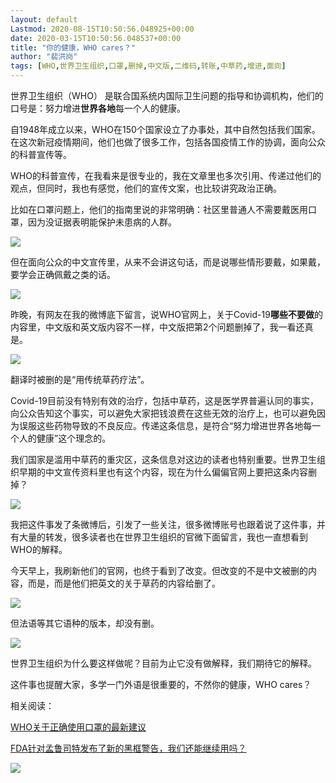 ```yaml
---
layout: default
Lastmod: 2020-08-15T10:50:56.048925+00:00
date: 2020-03-15T10:50:56.048537+00:00
title: "你的健康，WHO cares？"
author: "裴洪岗"
tags: [WHO,世界卫生组织,口罩,删掉,中文版,二维码,转账,中草药,增进,面向]
---
```


世界卫生组织（WHO） 是联合国系统内国际卫生问题的指导和协调机构，他们的口号是：努力增进**世界各地**每一个人的健康。

  

自1948年成立以来，WHO在150个国家设立了办事处，其中自然包括我们国家。在这次新冠疫情期间，他们也做了很多工作，包括各国疫情工作的协调，面向公众的科普宣传等。

  

WHO的科普宣传，在我看来是很专业的，我在文章里也多次引用、传递过他们的观点，但同时，我也有感觉，他们的宣传文案，也比较讲究政治正确。

  

比如在口罩问题上，他们的指南里说的非常明确：社区里普通人不需要戴医用口罩，因为没证据表明能保护未患病的人群。

[![](https://images.weserv.nl/?url=https%3A//mmbiz.qpic.cn/mmbiz_jpg/B36m2ANfbIdA7cIZWHnao8eVzXHdokicehslLTKMTPibZ6EZv8rWeeC9cGOkzIcUZOMCnVWuBicGefoTc71GlheeQ/640%3Fwx_fmt%3Djpeg)](https://mp.weixin.qq.com/s?__biz=MzI2MTI0Njg4MA==&mid=2247483667&idx=1&sn=121f9b81b21604610141c33eddde7ded&scene=21#wechat_redirect)

但在面向公众的中文宣传里，从来不会讲这句话，而是说哪些情形要戴，如果戴，要学会正确佩戴之类的话。

  

![](https://images.weserv.nl/?url=https%3A//mmbiz.qpic.cn/mmbiz_jpg/B36m2ANfbIdA7cIZWHnao8eVzXHdokiceb09rZDTzgGFQyujHiaUh0QAkNFsfhcM9XcC5uX3X2Sgh0Id834kfz4A/640%3Fwx_fmt%3Djpeg)

  

昨晚，有网友在我的微博底下留言，说WHO官网上，关于Covid-19**哪些不要做**的内容里，中文版和英文版内容不一样，中文版把第2个问题删掉了，我一看还真是。

![](https://images.weserv.nl/?url=https%3A//mmbiz.qpic.cn/mmbiz_jpg/B36m2ANfbIdA7cIZWHnao8eVzXHdokiceEickvytXO6BzOajs3GI70ogs23U85LebG2GqI5SVCAGVzniaJkJqUpqQ/640%3Fwx_fmt%3Djpeg)

翻译时被删的是“用传统草药疗法”。

  

Covid-19目前没有特别有效的治疗，包括中草药，这是医学界普遍认同的事实，向公众告知这个事实，可以避免大家把钱浪费在这些无效的治疗上，也可以避免因为误服这些药物导致的不良反应。传递这条信息，是符合“努力增进世界各地每一个人的健康”这个理念的。

  

我们国家是滥用中草药的重灾区，这条信息对这边的读者也特别重要。世界卫生组织早期的中文宣传资料里也有这个内容，现在为什么偏偏官网上要把这条内容删掉？

![](https://images.weserv.nl/?url=https%3A//mmbiz.qpic.cn/mmbiz_jpg/B36m2ANfbIdA7cIZWHnao8eVzXHdokicevOTEApEPTCtS1CIyFg9ABiaHRZQeQx6SwrmqsXjia6eJDssppHjpSaIw/640%3Fwx_fmt%3Djpeg)

我把这件事发了条微博后，引发了一些关注，很多微博账号也跟着说了这件事，并有大量的转发，很多读者也在世界卫生组织的官微下面留言，我也一直想看到WHO的解释。

  

今天早上，我刷新他们的官网，也终于看到了改变。但改变的不是中文被删的内容，而是，而是他们把英文的关于草药的内容给删了。

  

![](https://images.weserv.nl/?url=https%3A//mmbiz.qpic.cn/mmbiz_jpg/B36m2ANfbIdA7cIZWHnao8eVzXHdokicetrcVLy85iaPYiaS8RibDB1kEJzA1mJd3VPiaThdh4QGEZ88IBf7aCpnmpA/640%3Fwx_fmt%3Djpeg)

  

但法语等其它语种的版本，却没有删。

  

![](https://images.weserv.nl/?url=https%3A//mmbiz.qpic.cn/mmbiz_jpg/B36m2ANfbIdA7cIZWHnao8eVzXHdokiceKTNiaEOQWJgibtVHWCKSibpIpaSaufGEb6ibskmCSGIia4MDrxdVFf2CgeQ/640%3Fwx_fmt%3Djpeg)

  

世界卫生组织为什么要这样做呢？目前为止它没有做解释，我们期待它的解释。

  

这件事也提醒大家，多学一门外语是很重要的，不然你的健康，WHO cares？

  

  

相关阅读：

[WHO关于正确使用口罩的最新建议](http://mp.weixin.qq.com/s?__biz=MzI2MTI0Njg4MA==&mid=2247483667&idx=1&sn=121f9b81b21604610141c33eddde7ded&chksm=ea5c1bdcdd2b92cab962f328eb32792baecd1204caebec271d700f24f680749983f2ec41e79d&scene=21#wechat_redirect)  

[FDA针对孟鲁司特发布了新的黑框警告，我们还能继续用吗？](http://mp.weixin.qq.com/s?__biz=MzI2MTI0Njg4MA==&mid=2247483716&idx=1&sn=dee7346fe6b5797a948390664881e008&chksm=ea5c1b8bdd2b929d131bbd760aa6bf7f6169285ccf59cf6df2dc5ec5043da74f42173b23f68e&scene=21#wechat_redirect)  

  

![](https://images.weserv.nl/?url=https%3A//mmbiz.qpic.cn/mmbiz_png/B36m2ANfbIeSOO8eLxsyz1PEO1UUWSJ8Z6UicibZYjCPEtOW6pDvRNYCU7WpmGDg4YlGq3a7ShxfSCuxcVkD1zXA/640%3Fwx_fmt%3Dpng)

